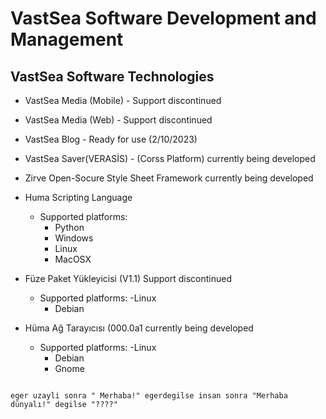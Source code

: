 # VastSea Software Development and Management

## VastSea Software Technologies
- VastSea Media (Mobile) - Support discontinued
- VastSea Media (Web) - Support discontinued
- VastSea Blog - Ready for use (2/10/2023)
- VastSea Saver(VERASİS) - (Corss Platform) currently being developed
- Zirve Open-Socure Style Sheet Framework currently being developed
- Huma Scripting Language
  - Supported platforms:
    - Python
    - Windows
    - Linux
    - MacOSX
 
- Füze Paket Yükleyicisi (V1.1) Support discontinued
  - Supported platforms:
    -Linux
      - Debian
- Hüma Ağ Tarayıcısı (000.0a1 currently being developed
  - Supported platforms:
    -Linux
      - Debian
      - Gnome
        
```HumaBetik
 
eger uzayli sonra " Merhaba!" egerdegilse insan sonra "Merhaba dünyalı!" degilse "????" 
